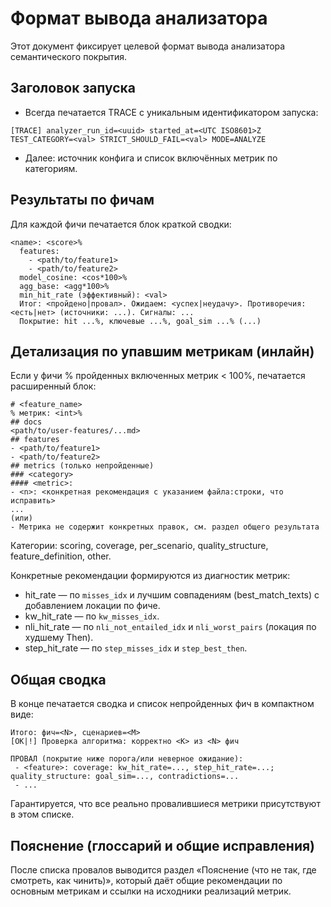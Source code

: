 # Формат вывода анализатора

Этот документ фиксирует целевой формат вывода анализатора семантического покрытия.

## Заголовок запуска
- Всегда печатается TRACE с уникальным идентификатором запуска:
```
[TRACE] analyzer_run_id=<uuid> started_at=<UTC ISO8601>Z TEST_CATEGORY=<val> STRICT_SHOULD_FAIL=<val> MODE=ANALYZE
```
- Далее: источник конфига и список включённых метрик по категориям.

## Результаты по фичам
Для каждой фичи печатается блок краткой сводки:
```
<name>: <score>%
  features:
    - <path/to/feature1>
    - <path/to/feature2>
  model_cosine: <cos*100>%
  agg_base: <agg*100>%
  min_hit_rate (эффективный): <val>
  Итог: <пройдено|провал>. Ожидаем: <успех|неудачу>. Противоречия: <есть|нет> (источники: ...). Сигналы: ...
  Покрытие: hit ...%, ключевые ...%, goal_sim ...% (...)
```

## Детализация по упавшим метрикам (инлайн)
Если у фичи % пройденных включенных метрик < 100%, печатается расширенный блок:
```
# <feature_name>
% метрик: <int>%
## docs
<path/to/user-features/...md>
## features
- <path/to/feature1>
- <path/to/feature2>
## metrics (только непройденные)
### <category>
#### <metric>:
- <n>: <конкретная рекомендация с указанием файла:строки, что исправить>
...
(или)
- Метрика не содержит конкретных правок, см. раздел общего результата
```
Категории: scoring, coverage, per_scenario, quality_structure, feature_definition, other.

Конкретные рекомендации формируются из диагностик метрик:
- hit_rate — по `misses_idx` и лучшим совпадениям (best_match_texts) с добавлением локации по фиче.
- kw_hit_rate — по `kw_misses_idx`.
- nli_hit_rate — по `nli_not_entailed_idx` и `nli_worst_pairs` (локация по худшему Then).
- step_hit_rate — по `step_misses_idx` и `step_best_then`.

## Общая сводка
В конце печатается сводка и список непройденных фич в компактном виде:
```
Итого: фич=<N>, сценариев=<M>
[OK|!] Проверка алгоритма: корректно <K> из <N> фич

ПРОВАЛ (покрытие ниже порога/или неверное ожидание):
 - <feature>: coverage: kw_hit_rate=..., step_hit_rate=...; quality_structure: goal_sim=..., contradictions=...
 - ...
```
Гарантируется, что все реально провалившиеся метрики присутствуют в этом списке.

## Пояснение (глоссарий и общие исправления)
После списка провалов выводится раздел «Пояснение (что не так, где смотреть, как чинить)»,
который даёт общие рекомендации по основным метрикам и ссылки на исходники реализаций метрик.
